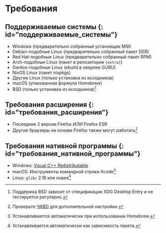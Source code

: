 # Требования

## Поддерживаемые системы {: id="поддерживаемые_системы"}

* Windows (предварительно собранный установщик MSI)
* Debian-подобные Linux (предварительно собранный пакет DEB)
* Red Hat-подобные Linux (предварительно собранный пакет RPM)
* Arch-подобные Linux (пакет в репозитории `[extra]`)
* Gentoo-подобные Linux (ebuild в оверлее GURU)
* NixOS Linux (пакет nixpkgs)
* Другие Linux (только установка из исходников)
* macOS (упакованная формула Homebrew)
* BSD (только установка из исходников)[^4]

## Требования расширения {: id="требования_расширения"}

* Последние 2 версии Firefox *ИЛИ* Firefox ESR
* Другие браузеры на основе Firefox также могут работать[^1]

## Требования нативной программы {: id="требования_нативной_программы"}

* Windows: [Visual C++ Redistributable](https://support.microsoft.com/en-us/help/2977003/the-latest-supported-visual-c-downloads)
* macOS: Инструменты командной строки Xcode[^2]
* Linux: `glibc` 2.18 или новее[^3]

[^1]: Проверьте [ЧАВО](../help/faq.md#как_использовать_альтернативный_браузер_в_качестве_основного_браузера) для дополнительной настройки.
[^2]: Устанавливаются автоматически при использовании Homebrew.
[^3]: Устанавливается автоматически как зависимость пакета.
[^4]: Поддержка BSD зависит от спецификации XDG Desktop Entry и не тестируется регулярно.
